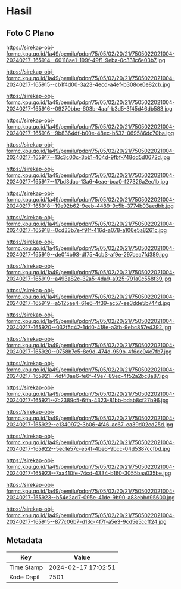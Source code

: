 # Hasil

## Foto C Plano

https://sirekap-obj-formc.kpu.go.id/1a49/pemilu/pdpr/75/05/02/20/21/7505022021004-20240217-165914--60118ae1-199f-49f1-9eba-0c331c6e03b7.jpg

https://sirekap-obj-formc.kpu.go.id/1a49/pemilu/pdpr/75/05/02/20/21/7505022021004-20240217-165915--cb1f4d00-3a23-4ecd-a4ef-b308ce0e82cb.jpg

https://sirekap-obj-formc.kpu.go.id/1a49/pemilu/pdpr/75/05/02/20/21/7505022021004-20240217-165916--09270bbe-603b-4aaf-b3d5-3f45d46db583.jpg

https://sirekap-obj-formc.kpu.go.id/1a49/pemilu/pdpr/75/05/02/20/21/7505022021004-20240217-165916--9b8364df-b00e-48ec-b532-069586dc70ba.jpg

https://sirekap-obj-formc.kpu.go.id/1a49/pemilu/pdpr/75/05/02/20/21/7505022021004-20240217-165917--13c3c00c-3bb1-404d-9fbf-748dd5d0672d.jpg

https://sirekap-obj-formc.kpu.go.id/1a49/pemilu/pdpr/75/05/02/20/21/7505022021004-20240217-165917--17bd3dac-13a6-4eae-bca0-f27326a2ec1b.jpg

https://sirekap-obj-formc.kpu.go.id/1a49/pemilu/pdpr/75/05/02/20/21/7505022021004-20240217-165918--19e92b62-9eeb-4489-9c5b-3774b03aedbb.jpg

https://sirekap-obj-formc.kpu.go.id/1a49/pemilu/pdpr/75/05/02/20/21/7505022021004-20240217-165918--0cd33b7e-f91f-416d-a078-a106e5a8261c.jpg

https://sirekap-obj-formc.kpu.go.id/1a49/pemilu/pdpr/75/05/02/20/21/7505022021004-20240217-165919--de0f4b93-df75-4cb3-af9e-297cea7fd389.jpg

https://sirekap-obj-formc.kpu.go.id/1a49/pemilu/pdpr/75/05/02/20/21/7505022021004-20240217-165919--a493a82c-32a5-4da9-a925-791a0c558f39.jpg

https://sirekap-obj-formc.kpu.go.id/1a49/pemilu/pdpr/75/05/02/20/21/7505022021004-20240217-165919--a5125ae4-61e6-4f39-ac57-ee3dde5b744d.jpg

https://sirekap-obj-formc.kpu.go.id/1a49/pemilu/pdpr/75/05/02/20/21/7505022021004-20240217-165920--032f5c42-1dd0-418e-a3fb-9ebc857e4392.jpg

https://sirekap-obj-formc.kpu.go.id/1a49/pemilu/pdpr/75/05/02/20/21/7505022021004-20240217-165920--0758b7c5-8e9d-474d-959b-4f6dc04c7fb7.jpg

https://sirekap-obj-formc.kpu.go.id/1a49/pemilu/pdpr/75/05/02/20/21/7505022021004-20240217-165921--4df40ae6-fe6f-49e7-89ec-4f52a2bc8a87.jpg

https://sirekap-obj-formc.kpu.go.id/1a49/pemilu/pdpr/75/05/02/20/21/7505022021004-20240217-165921--7c2389c5-6ffa-4323-81bb-bdab8cf27b96.jpg

https://sirekap-obj-formc.kpu.go.id/1a49/pemilu/pdpr/75/05/02/20/21/7505022021004-20240217-165922--e1340972-3b06-4f46-ac67-ea39d02cd25d.jpg

https://sirekap-obj-formc.kpu.go.id/1a49/pemilu/pdpr/75/05/02/20/21/7505022021004-20240217-165922--5ec1e57c-e54f-4be6-9bcc-04d5387ccfbd.jpg

https://sirekap-obj-formc.kpu.go.id/1a49/pemilu/pdpr/75/05/02/20/21/7505022021004-20240217-165923--7aa410fe-74cd-4334-b160-3055baa035be.jpg

https://sirekap-obj-formc.kpu.go.id/1a49/pemilu/pdpr/75/05/02/20/21/7505022021004-20240217-165923--b54e2ad7-095e-41de-9b90-a83ebbd95600.jpg

https://sirekap-obj-formc.kpu.go.id/1a49/pemilu/pdpr/75/05/02/20/21/7505022021004-20240217-165915--877c06b7-d13c-4f7f-a5e3-9cd5e5ccff24.jpg


## Metadata

| Key        | Value               |
| ---------- | ------------------- |
| Time Stamp | 2024-02-17 17:02:51 |
| Kode Dapil | 7501                |



